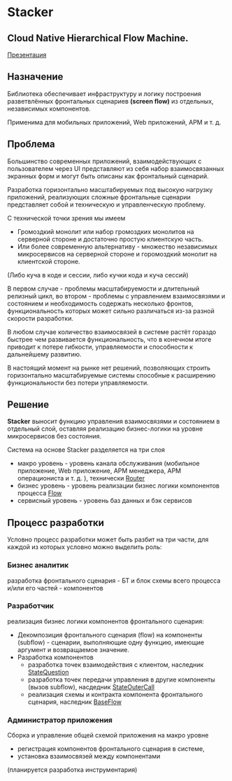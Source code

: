 # Stacker

## Cloud Native Hierarchical Flow Machine.

[Презентация](./conception/presentation3.pdf)

## Назначение
Библиотека обеспечивает инфраструктуру и логику построения 
разветвлённых фронтальных сценариев **(screen flow)**
из отдельных, независимых компонентов.

Применима для мобильных приложений, Web приложений, АРМ и т. д.

## Проблема
Большинство современных приложений, взаимодействующих с пользователем через UI 
представляют из себя набор взаимосвязанных экранных форм и могут быть описаны 
как фронтальный сценарий.

Разработка горизонтально масштабируемых под высокую нагрузку приложений, 
реализующих сложные фронтальные
сценарии представляет собой и техническую и управленческую проблему.

С технической точки зрения мы имеем 
- Громоздкий монолит или набор громоздких монолитов на серверной стороне 
и достаточно простую клиентскую часть.
- Или более современную альтернативу - множество независимых микросервисов 
на серверной стороне и горомоздкий монолит на клиентской стороне.

(Либо куча в коде и сессии, либо кучки кода и куча сессий)
    
В первом случае - проблемы масштабируемости и длительный релизный цикл, 
во втором - проблемы с управлением взаимосвязями и состоянием и необходимость содержать 
несколько фронтов, функциональность которых может сильно различаться из-за разной 
скорости разработки.

В любом случае количество взаимосвязей в системе растёт гораздо быстрее чем развивается 
функциональность, что в конечном итоге приводит к потере гибкости, управляемости и 
способности к дальнейшему развитию.

В настоящий момент на рынке нет решений, позволяющих строить горизонтально масштабируемые 
системы способные к расширению функциональности без потери управляемости.

## Решение
**Stacker** выносит функцию управления взаимосвязями и состоянием в отдельный слой, 
оставляя реализацию бизнес-логики на уровне микросервисов без состояния.

Система на основе Stacker разделяется на три слоя
- макро уровень - уровень канала обслуживания (мобильное приложение, Web приложение, 
АРМ менеджера, АРМ операциониста и т. д. ), технически [Router](./stacker-router/)
- бизнес уровень - уровень реализации бизнес логики компонентов процесса [Flow](./stacker-flow/)
- сервисный уровень - уровень баз данных и бэк сервисов

## Процесс разработки 

Условно процесс разработки может быть разбит на три части, для каждой из которых 
условно можно выделить роль:

### Бизнес аналитик
разработка фронтального сценария - БТ и блок схемы всего процесса и/или его частей - компонентов

### Разработчик
реализация бизнес логики компонентов фронтального сценария:

- Декомпозиция фронтального сценария (flow) 
  на компоненты (subflow) - сценарии, выполняющие 
  одну функцию, имеющие аргумент и возвращаемое значение.
- Разработка компонентов
    - разработка точек взаимодействия с клиентом, наследник 
    [StateQuestion](./stacker-flow/src/main/java/io/github/krieven/stacker/flow/StateQuestion.java) 
    - разработка точек передачи управления в другие компоненты (вызов subflow), насдедник
    [StateOuterCall](./stacker-flow/src/main/java/io/github/krieven/stacker/flow/StateOuterCall.java) 
    - реализация схемы и контракта компонента фронтального сценария, наследник
    [BaseFlow](./stacker-flow/src/main/java/io/github/krieven/stacker/flow/BaseFlow.java) 

### Администратор приложения
Сборка и управление общей схемой приложения на макро уровне 
- регистрация компонентов фронтального сценария в системе, 
- установка взаимосвязей между компонентами

(планируется разработка инструментария)